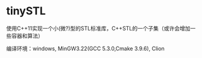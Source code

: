 tinySTL
=============

使用C++11实现一个小(微?)型的STL标准库，C++STL的一个子集（或许会增加一些容器和算法）

编译环境：windows, MinGW3.22(GCC 5.3.0,Cmake 3.9.6), Clion
